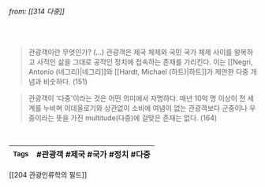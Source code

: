 
###### from: [[314 다중]]

<br/>

>관광객이란 무엇인가? (...) 관광객은 제국 체제와 국민 국가 체제 사이를 왕복하고 사적인 삶을 그대로 공적인 정치에 접속하는 존재를 가리킨다. 이는 [[Negri, Antonio (네그리)|네그리]]와 [[Hardt, Michael (하트)|하트]]가 제안한 다중 개념과 비숫하다. (151)

>관광객이 '다중'이라는 것은 어떤 의미에서 자명하다. 매년 10억 명 이상이 전 세계를 누비며 이데올로기와 상관없이 소비에 여념이 없는 관광객보다 군중이나 우중이라는 뜻을 가진 multitude(다중)에 걸맞은 존재는 없다. (164)
 
<br/>

| <small> Tags </small> | #관광객 #제국 #국가 #정치 #다중  |
| --- | --- |

[[204 관광인류학의 필드]]
